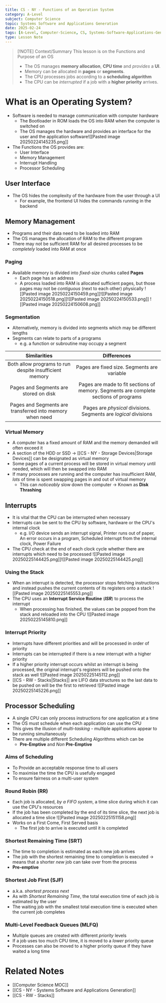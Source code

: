 ```yaml
---
title: CS - NY - Functions of an Operation System
category: A-Level
subject: Computer Science
topic: Systems Software and Applications Generation
date: 2025-02-24
tags: [A-Level, Computer-Science, CS, Systems-Software-Applications-Generation]
type: Lesson Note
---
```


> [!NOTE] Context/Summary
> This lesson is on the Functions and Purpose of an OS
> - The OS manages **memory allocation**, **CPU time** and *provides* a **UI**.
> - Memory can be allocated in **pages** or **segments**.
> - The CPU processes jobs according to a **scheduling algorithm**
> - The CPU can be *interrupted* if a job with a **higher priority** arrives.
> 

# What is an Operating System?
- Software is needed to manage communication with computer hardware
	- The Bootloader in ROM loads the OS into RAM when the computer is switched on
	- The OS manages the hardware and provides an interface for the user and the application software![[Pasted image 20250224145235.png]]
- The Functions the OS provides are:
	- User Interface
	- Memory Management
	- Interrupt Handling
	- Processor Scheduling
## User Interface
- The OS hides the complexity of the hardware from the user through a UI
	- For example, the frontend UI hides the commands running in the backend
## Memory Management
- Programs and their data need to be loaded into RAM
- The OS manages the allocation of RAM to the different program
- There may not be sufficient RAM for all desired processes to be *completely* loaded into RAM at once
### Paging
- Available memory is divided into *fixed-size* chunks called **Pages**
	- Each page has an address
	- A process loaded into RAM is allocated sufficient pages, but those pages may not be *contiguous* (next to each other) physically
![[Pasted image 20250224150459.png]]![[Pasted image 20250224150518.png]]![[Pasted image 20250224150533.png]]
![[Pasted image 20250224150608.png]]
### Segmentation
- Alternatively, memory is divided into segments which may be different lengths
- Segments can relate to parts of a programs
	- e.g. a function or subroutine may occupy a segment

|                       Similarities                       |                                     Differences                                      |
|:--------------------------------------------------------:|:------------------------------------------------------------------------------------:|
|  Both allow programs to run despite insufficient memory  |                     Pages are fixed size. Segments are variable                      |
|          Pages and Segments are stored on disk           | Pages are made to fit sections of memory. Segments are complete sections of programs |
| Pages and Segments are transferred into memory when need |           Pages are *physical* divisions. Segments are *logical* divisions           |

### Virtual Memory
- A computer has a fixed amount of RAM and the memory demanded will often exceed it
- A section of the HDD or SSD -> [[CS - NY - Storage Devices|Storage Devices]] can be designated as virtual memory
- Some pages of a current process will be stored in virtual memory until needed, which will then be swapped into RAM
- If many processes are running and the computer has insufficient RAM, *lots* of time is spent swapping pages in and out of virtual memory
	- This can *noticeably* slow down the computer -> Known as **Disk Thrashing**
## Interrupts
- It is vital that the CPU can be interrupted when necessary
- Interrupts can be sent to the CPU by software, hardware or the CPU's internal clock
	- e.g. I/O device sends an interrupt signal, Printer runs out of paper, An error occurs in a program, Scheduled interrupt from the internal clock, Power Failure
- The CPU check at the end of each clock cycle whether there are interrupts which need to be processed ![[Pasted image 20250225144425.png]]![[Pasted image 20250225144425.png]]
### Using the Stack
- When an interrupt is detected, the processor stops fetching instructions and instead pushes the current contents of its registers onto a stack ![[Pasted image 20250225145553.png]]
- The CPU uses an **Interrupt Service Routine** (***ISR***) to process the interrupt
	- When processing has finished, the values can be popped from the stack and reloaded into the CPU ![[Pasted image 20250225145810.png]]
### Interrupt Priority
- Interrupts have different priorities and will be processed in order of priority
- Interrupts can be interrupted if there is a new interrupt with a higher priority
- If a higher priority interrupt occurs whilst an interrupt is being processed, the original interrupt's registers will be pushed onto the stack as well  ![[Pasted image 20250225145112.png]]
- [[CS - RW - Stacks|Stacks]] are LIFO data structures so the last data to be pushed on will be the first to retrieved ![[Pasted image 20250225145226.png]]
## Processor Scheduling
- A single CPU can only process instructions for one application at a time
- The OS must schedule when each application can use the CPU
- This gives the illusion of *multi-tasking* - multiple applications appear to be running simultaneously
- There are multiple different Scheduling Algorithms which can be
	- **Pre-Emptive** and *Non* **Pre-Emptive**
### Aims of Scheduling
- To Provide an acceptable response time to all users
- To maximise the time the CPU is usefully engaged
- To ensure fairness on a multi-user system
### Round Robin (RR)
- Each job is allocated, *by a FIFO system*, a time slice during which it can use the CPU's resources
- If the job has been completed by the end of its time slice, the next job is allocated a time slice ![[Pasted image 20250225151158.png]]
- Works on a First Come, First Served basis
	- The first job to arrive is executed until it is completed
### Shortest Remaining Time (SRT)
- The time to completion is estimated as each new job arrives
- The job with the shortest remaining time to completion is executed -> means that a shorter *new* job can take over from the process
- **Pre-emptive**
### Shortest Job First (SJF)
- a.k.a. *shortest process next*
- As with *Shortest Remaining Time*, the total execution time of each job is estimated by the user
- The waiting job with the smallest total execution time is executed when the current job completes
### Multi-Level Feedback Queues (MLFQ)
- Multiple queues are created with different *priority* levels
- If a job uses too much CPU time, it is moved to a *lower* priority queue
- Processes can also be moved to a higher priority queue if they have waited a long time
# Related Notes
- [[Computer Science MOC]]
- [[CS - NY - Systems Software and Applications Generation]]
- [[CS - RW - Stacks]]